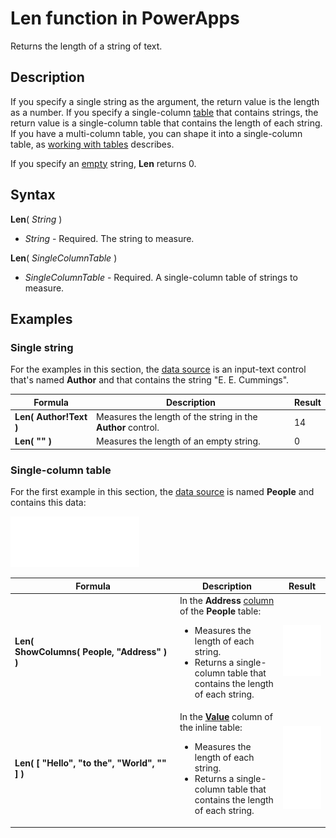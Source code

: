 <properties
	pageTitle="Len function | Microsoft PowerApps"
	description="Reference information, including syntax and examples, for the Len function in PowerApps"
	services=""
	suite="powerapps"
	documentationCenter="na"
	authors="gregli-msft"
	manager="dwrede"
	editor=""
	tags=""/>

<tags
   ms.service="powerapps"
   ms.devlang="na"
   ms.topic="article"
   ms.tgt_pltfrm="na"
   ms.workload="na"
   ms.date="11/07/2015"
   ms.author="gregli"/>

# Len function in PowerApps #

Returns the length of a string of text.

## Description ##

If you specify a single string as the argument, the return value is the length as a number.  If you specify a single-column [table](working-with-tables.md) that contains strings, the return value is a single-column table that contains the length of each string. If you have a multi-column table, you can shape it into a single-column table, as [working with tables](working-with-tables.md) describes.

If you specify an [empty](function-isblank-isempty.md) string, **Len** returns 0.

## Syntax ##

**Len**( *String* )

- *String* - Required. The string to measure.

**Len**( *SingleColumnTable* )

- *SingleColumnTable* - Required. A single-column table of strings to measure.

## Examples ##

### Single string ###
For the examples in this section, the [data source](working-with-data-sources.md) is an input-text control that's named **Author** and that contains the string "E. E. Cummings".

| Formula | Description | Result |
|---------|-------------|--------|
| **Len( Author!Text )** | Measures the length of the string in the **Author** control. | 14 |
| **Len( "" )** | Measures the length of an empty string. | 0 |

### Single-column table
For the first example in this section, the [data source](working-with-data-sources.md) is named **People** and contains this data:

![](media/function-len/people-table.png)

| Formula | Description | Result |
|---------|-------------|--------|
| **Len( ShowColumns(&nbsp;People,&nbsp;"Address"&nbsp;) )** |  In the **Address** [column](working-with-tables.md#columns) of the **People** table:<br><ul><li>Measures the length of each string.</li><li>Returns a single-column table that contains the length of each string.</li> | <style> img { max-width: none } </style> ![](media/function-len/people-table-len.png) |
| **Len( [ "Hello", "to the", "World", "" ] )** |  In the **[Value](function-value.md)** column of the inline table:<br><ul><li>Measures the length of each string.</li><li>Returns a single-column table that contains the length of each string.</li> | ![](media/function-len/people-table-len-inline.png) |
